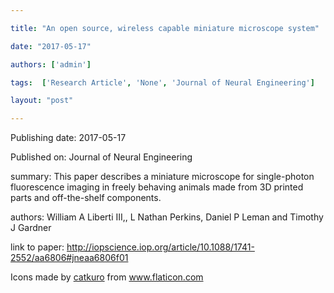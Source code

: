 ---
title: "An open source, wireless capable miniature microscope system"
date: "2017-05-17"
authors: ['admin']
tags:  ['Research Article', 'None', 'Journal of Neural Engineering']
layout: "post"
---
Publishing date: 2017-05-17

Published on: Journal of Neural Engineering

summary: This paper describes a miniature microscope for single-photon fluorescence imaging in freely behaving animals made from 3D printed parts and off-the-shelf components.

authors: William A Liberti III,, L Nathan Perkins, Daniel P Leman and Timothy J Gardner

link to paper: http://iopscience.iop.org/article/10.1088/1741-2552/aa6806#jneaa6806f01

Icons made by <a href="https://www.flaticon.com/free-icon/bookshelves_3576884" title="catkuro">catkuro</a> from <a href="https://www.flaticon.com/" title="Flaticon"> www.flaticon.com</a>